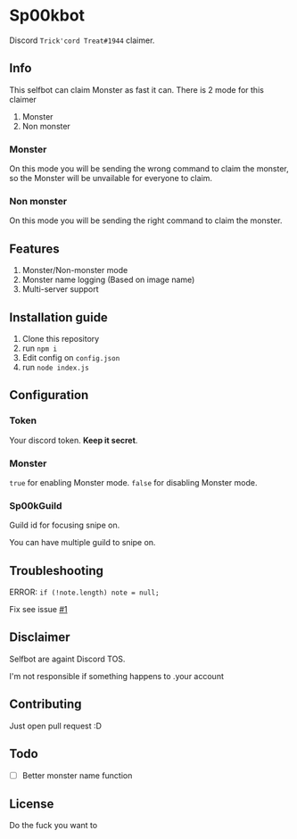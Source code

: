 # Sp00kbot

Discord `Trick'cord Treat#1944` claimer.

## Info

This selfbot can claim Monster as fast it can.
There is 2 mode for this claimer

1. Monster
2. Non monster

### Monster

On this mode you will be sending the wrong command to claim the monster, so the Monster will be unvailable for everyone to claim.

### Non monster

On this mode you will be sending the right command to claim the monster.

## Features

1. Monster/Non-monster mode
2. Monster name logging (Based on image name)
3. Multi-server support

## Installation guide

1. Clone this repository
2. run `npm i`
3. Edit config on `config.json`
4. run `node index.js`

## Configuration

### Token

Your discord token. **Keep it secret**.

### Monster

`true` for enabling Monster mode.
`false` for disabling Monster mode.

### Sp00kGuild

Guild id for focusing snipe on.

You can have multiple guild to snipe on.

## Troubleshooting

ERROR: `if (!note.length) note = null;`

Fix see issue [#1](https://github.com/hanahaneull/Discord-Sp00kbot/issues/1)

## Disclaimer

Selfbot are againt Discord TOS.

I'm not responsible if something happens to .your account

## Contributing

Just open pull request :D

## Todo

- [ ] Better monster name function

## License

Do the fuck you want to
